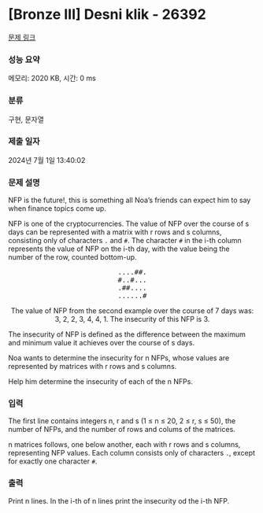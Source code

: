 # [Bronze III] Desni klik - 26392 

[문제 링크](https://www.acmicpc.net/problem/26392) 

### 성능 요약

메모리: 2020 KB, 시간: 0 ms

### 분류

구현, 문자열

### 제출 일자

2024년 7월 1일 13:40:02

### 문제 설명

<p>NFP is the future!, this is something all Noa’s friends can expect him to say when finance topics come up.</p>

<p>NFP is one of the cryptocurrencies. The value of NFP over the course of s days can be represented with a matrix with r rows and s columns, consisting only of characters <code>.</code> and <code>#</code>. The character <code>#</code> in the i-th column represents the value of NFP on the i-th day, with the value being the number of the row, counted bottom-up.</p>

<pre style="text-align: center;">....##.
#..#...
.##....
......#</pre>

<p style="text-align: center;">The value of NFP from the second example over the course of 7 days was: 3, 2, 2, 3, 4, 4, 1. The insecurity of this NFP is 3.</p>

<p>The insecurity of NFP is defined as the difference between the maximum and minimum value it achieves over the course of s days.</p>

<p>Noa wants to determine the insecurity for n NFPs, whose values are represented by matrices with r rows and s columns.</p>

<p>Help him determine the insecurity of each of the n NFPs.</p>

### 입력 

 <p>The first line contains integers n, r and s (1 ≤ n ≤ 20, 2 ≤ r, s ≤ 50), the number of NFPs, and the number of rows and colums of the matrices.</p>

<p>n matrices follows, one below another, each with r rows and s columns, representing NFP values. Each column consists only of characters <code>.</code>, except for exactly one character <code>#</code>.</p>

### 출력 

 <p>Print n lines. In the i-th of n lines print the insecurity od the i-th NFP.</p>

